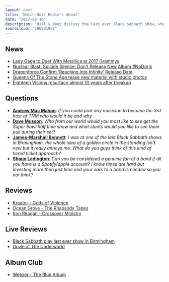 ```yaml
---
layout: post
title: "Watch Out! Eddie's About"
date: "2017-02-10"
description: "Hill & Beez discuss the last ever Black Sabbath show, what Lady Gaga and Metallica are going to play together at the Grammys, idiots trying to get Suicide Silence's album banned and more. There's album reviews on the new releases from Kreator, Ocean Grove and Iron Reagan, a live report from Doyle from The Misfits and Jock from Puppy joins us for an Album Club on Weezer's The Blue Album."
soundcloud: "306991951"
---
```


## News

- [Lady Gaga to Duet With Metallica at 2017 Grammys](https://variety.com/2017/music/news/lady-gaga-metallica-grammys-2017-1201980169/)
- [Nuclear Blast: Suicide Silence: Don't Release New Album #NoDoris](https://www.change.org/p/nuclear-blast-suicide-silence-don-t-release-new-album-nodoris)
- [Dragonforce Confirm ‘Reaching Into Infinity’ Release Date](http://loudwire.com/dragonforce-reaching-into-infinity-release-date-announce-intimate-london-show/)
- [Queens Of The Stone Age tease new material with studio photos](http://www.nme.com/news/music/queens-stone-age-tease-new-material-studio-photos-1969208)
- [Eighteen Visions resurface almost 10 years after breakup](http://www.altpress.com/news/entry/eighteen_visions_resurface_almost_10_years_after_breakup)


## Questions

- **[Andrew Mac Mahon](https://www.facebook.com/thatsnotmetalpodcast/posts/2049583931934807?comment_id=2049585268601340&comment_tracking=%7B%22tn%22%3A%22R9%22%7D)**: *If you could pick any musician to become the 3rd host of TNM who would it be and why*
- **[Dave Musson](https://www.facebook.com/thatsnotmetalpodcast/posts/2049583931934807?comment_id=2049586251934575&comment_tracking=%7B%22tn%22%3A%22R9%22%7D)**: *Who from our world would you most like to see get the Super Bowl half time show and what stunts would you like to see them pull during their set?*
- **[James-Marshall Bennett](https://www.facebook.com/thatsnotmetalpodcast/posts/2049583931934807?comment_id=2049589538600913&comment_tracking=%7B%22tn%22%3A%22R9%22%7D)**: *I was at one of the last Black Sabbath shows in Birmingham, the whole idea of a golden circle in the standing isn't new but it really annoys me. What do you guys think of this kind of tiered ticket approach?*
- **[Shaun Ledington](https://www.facebook.com/thatsnotmetalpodcast/posts/2049583931934807?comment_id=2049597668600100&comment_tracking=%7B%22tn%22%3A%22R9%22%7D)**: *Can you be considered a genuine fan of a band if all you have is a Spotify/apple account? I know times are hard but investing more than just time and your ears to a band is needed so you not think?*


## Reviews

- [Kreator - Gods of Violence](https://itunes.apple.com/gb/album/gods-of-violence/id1173485477)
- [Ocean Grove - The Rhapsody Tapes](https://itunes.apple.com/gb/album/the-rhapsody-tapes/id1182838999)
- [Iron Reagan - Crossover Ministry](https://itunes.apple.com/gb/album/crossover-ministry/id1168854719)


## Live Reviews

- [Black Sabbath play last ever show in Birmingham](http://www.nme.com/news/music/black-sabbath-last-ever-show-birmingham-watch-1967589)
- [Doyle at The Underworld](http://www.setlist.fm/setlist/doyle/2017/the-underworld-london-england-6bf80efe.html)


## Album Club

- [Weezer - The Blue Album](https://itunes.apple.com/gb/album/weezer/id1135155641)

